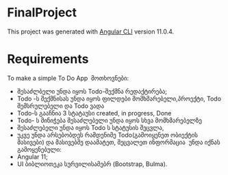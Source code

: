 # FinalProject

This project was generated with [Angular CLI](https://github.com/angular/angular-cli) version 11.0.4.

# Requirements
To make a simple To Do App
​
მოთხოვნები:
​
- შესაძლბელი უნდა იყოს Todo-შექმნა რედაქტირება;​
- Todo -ს შექმნისას უნდა იყოს ფილდები მომხმარებელი,პროექტი, Todo შემსრულებელი და Todo ვადა
- Todo-ს გააჩნია 3 სტატაუსი created, in progress, Done
- Todo- ს მინიჭება შესაძლებელი უნდა იყოს სხვა მომხმარებელზე
- შესაძლებელი უნდა იყოს Todo ს სტატუსის შეცვლა,
- უკვე უნდა არსებობდეს რამდენიმე Todo(გამოიყენეთ ობიექტის მასივები) და მასივებშე დაამატეთ, შეცვალეთ ინფორმაცია
​
უნდა იქნას გამოყენებული:​
- Angular 11;​
- UI ბიბლიოთეკა სურვილისამებრ (Bootstrap, Bulma).
